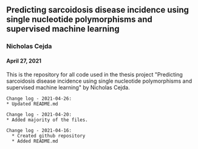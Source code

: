 ## Predicting sarcoidosis disease incidence using single nucleotide polymorphisms and supervised machine learning

### Nicholas Cejda

#### April 27, 2021


This is the repository for all code used in the thesis project "Predicting sarcoidosis disease incidence using single nucleotide polymorphisms and supervised machine learning" by Nicholas Cejda.


    Change log - 2021-04-26:
    * Updated README.md

    Change log - 2021-04-20:
    * Added majority of the files.

    Change log - 2021-04-16: 
      * Created github repository
      * Added README.md


